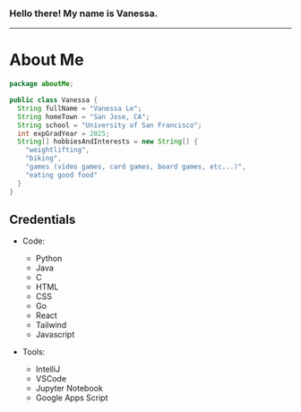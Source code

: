 ### Hello there! My name is Vanessa.
-----
# About Me
```java
package aboutMe;

public class Vanessa {
  String fullName = "Vanessa Le";
  String homeTown = "San Jose, CA";
  String school = "University of San Francisco";
  int expGradYear = 2025;
  String[] hobbiesAndInterests = new String[] {
    "weightlifting",
    "biking",
    "games (video games, card games, board games, etc...)",
    "eating good food"
  }
}
```
## Credentials
- Code:
  - Python
  - Java
  - C
  - HTML
  - CSS
  - Go
  - React
  - Tailwind
  - Javascript
 
- Tools:
  - IntelliJ
  - VSCode
  - Jupyter Notebook
  - Google Apps Script
